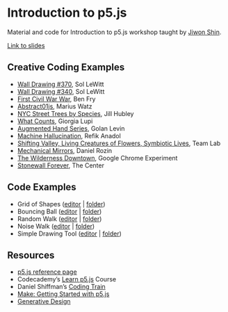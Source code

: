 # Introduction to p5.js

Material and code for Introduction to p5.js workshop taught by [Jiwon Shin](http://jiwonshin.com/).

[Link to slides](https://docs.google.com/presentation/d/1lHoEvaCfnteg35IjRnia_hmycqrHGkDd3knotQWJYiI/edit?usp=sharing)



## Creative Coding Examples

* [Wall Drawing #370](https://www.metmuseum.org/exhibitions/listings/2014/sol-lewitt), Sol LeWitt
* [Wall Drawing #340](https://massmoca.org/event/walldrawing340/), Sol LeWitt
* [First Civil War War](https://benfry.com/safire/), Ben Fry
* [Abstract01js](http://mariuswatz.com/works/abstract01js/), Marius Watz
* [NYC Street Trees by Species](http://jillhubley.com/project/nyctrees/), Jill Hubley
* [What Counts](http://giorgialupi.com/whatcounts), Giorgia Lupi
* [Augmented Hand Series](http://flong.com/archive/projects/augmented-hand-series/), Golan Levin
* [Machine Hallucination](https://refikanadol.com/works/machine-hallucination/), Refik Anadol
* [Shifting Valley, Living Creatures of Flowers, Symbiotic Lives](https://www.teamlab.art/w/shifting_valley_living_creatures/), Team Lab
* [Mechanical Mirrors](https://www.youtube.com/watch?v=kV8v2GKC8WA&t=1s&ab_channel=WIRED), Daniel Rozin
* [The Wilderness Downtown](http://www.thewildernessdowntown.com/), Google Chrome Experiment
* [Stonewall Forever](https://stonewallforever.org/), The Center

## Code Examples

* Grid of Shapes ([editor](https://editor.p5js.org/js6450/sketches/zxtK6fOaV) | [folder](code/grid-of-shapes))
* Bouncing Ball ([editor](https://editor.p5js.org/js6450/sketches/sNR7cpmEV) | [folder](code/bouncing-ball))
* Random Walk ([editor](https://editor.p5js.org/js6450/sketches/pd0lXqU_V) | [folder](code/random-walk))
* Noise Walk ([editor](https://editor.p5js.org/js6450/sketches/aeykVYLr4) | [folder](code/noise-walk))
* Simple Drawing Tool ([editor](https://editor.p5js.org/js6450/sketches/nQVW28Xlc) | [folder](code/simple-drawing-tool))

## Resources

* [p5.js reference page](https://p5js.org/reference/)
* Codecademy’s [Learn p5.js](https://www.codecademy.com/learn/learn-p5js) Course
* Daniel Shiffman’s [Coding Train](https://www.youtube.com/c/TheCodingTrain)
* [Make: Getting Started with p5.js](https://www.oreilly.com/library/view/make-getting-started/9781457186769/)
* [Generative Design](https://papress.com/products/generative-design-revised-and-updated-edition-visualize-program-and-create-with-javascript-in-p5js)

